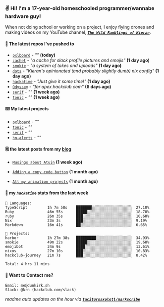 ### ✌️ Hi! I'm a 17-year-old homeschooled programmer/wannabe hardware guy!

When not doing school or working on a project, I enjoy flying drones and making videos on my YouTube channel, [**_`The Wild Ramblings of Kieran`_**](https://youtube.com/@kieran.rambles).

#### 👷 The latest repos I've pushed to

- [`pxlboard`](https://github.com/taciturnaxolotl/pxlboard) - _""_ **(today)**
- [`cachet`](https://github.com/taciturnaxolotl/cachet) - _"a cache for slack profile pictures and emojis"_ **(1 day ago)**
- [`smokie`](https://github.com/taciturnaxolotl/smokie) - _"a system of takes and uploads"_ **(1 day ago)**
- [`dots`](https://github.com/taciturnaxolotl/dots) - _"Kieran's opinionated (and probably slightly dumb) nix config"_ **(1 day ago)**
- [`hackatime`](https://github.com/hackclub/hackatime) - _"Just give it some time!"_ **(1 day ago)**
- [`Odyssey`](https://github.com/MeghanaM4/Odyssey) - _"for apex.hackclub.com"_ **(6 days ago)**
- [`serif`](https://github.com/taciturnaxolotl/serif) - _""_ **(1 week ago)**
- [`tonic`](https://github.com/taciturnaxolotl/tonic) - _""_ **(1 week ago)**

#### ⌨️ My latest projects

- [`pxlboard`](https://github.com/taciturnaxolotl/pxlboard) - _""_
- [`tonic`](https://github.com/taciturnaxolotl/tonic) - _""_
- [`serif`](https://github.com/taciturnaxolotl/serif) - _""_
- [`hn-alerts`](https://github.com/taciturnaxolotl/hn-alerts) - _""_

#### 🗒️ the latest posts from my [blog](https://dunkirk.sh)

- [`Musings about Atuin`](https://dunkirk.sh/blog/atuin/) **(1 week ago)**

- [`Adding a copy code button`](https://dunkirk.sh/blog/adding-a-copy-button/) **(1 month ago)**

- [`All my animation projects`](https://dunkirk.sh/blog/my-animations/) **(1 month ago)**



#### 📡 my [_`hackatime`_](https://waka.hackclub.com) stats from the last week

```text
💾 Languages:
TypeScript         1h 7m 58s    ███████░░░░░░░░░░░░░░░░░░  27.10%
Ruby               46m 55s      █████░░░░░░░░░░░░░░░░░░░░  18.70%
ruby               26m 35s      ███░░░░░░░░░░░░░░░░░░░░░░  10.60%
Nix                23m 3s       ███░░░░░░░░░░░░░░░░░░░░░░  9.19%
Markdown           16m 41s      ██░░░░░░░░░░░░░░░░░░░░░░░  6.65%

💼 Projects:
harbor             1h 27m 38s   █████████░░░░░░░░░░░░░░░░  34.93%
smokie             49m 22s      █████░░░░░░░░░░░░░░░░░░░░  19.68%
emojibot           34m 9s       ████░░░░░░░░░░░░░░░░░░░░░  13.61%
nixos              27m 10s      ███░░░░░░░░░░░░░░░░░░░░░░  10.83%
hackclub-journey   21m 7s       ███░░░░░░░░░░░░░░░░░░░░░░  8.42%

Total: 4 hrs 11 mins
```

#### 📮 Want to Contact me?

```text
Email: me@dunkirk.sh
Slack: @krn (hackclub.com/slack)
```

_readme auto updates on the hour via [**`taciturnaxolotl/markscribe`**](https://github.com/taciturnaxolotl/markscribe)_
